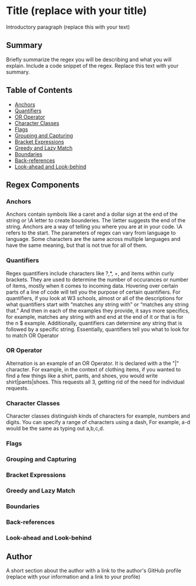 # Title (replace with your title)

Introductory paragraph (replace this with your text)

## Summary

Briefly summarize the regex you will be describing and what you will explain. Include a code snippet of the regex. Replace this text with your summary.

## Table of Contents

- [Anchors](#anchors)
- [Quantifiers](#quantifiers)
- [OR Operator](#or-operator)
- [Character Classes](#character-classes)
- [Flags](#flags)
- [Grouping and Capturing](#grouping-and-capturing)
- [Bracket Expressions](#bracket-expressions)
- [Greedy and Lazy Match](#greedy-and-lazy-match)
- [Boundaries](#boundaries)
- [Back-references](#back-references)
- [Look-ahead and Look-behind](#look-ahead-and-look-behind)

## Regex Components

### Anchors
Anchors contain symbols like a caret and a dollar sign at the end of the string or \A letter to create bounderies. The \letter suggests the end of the string. Anchors are a way of telling you where you are at in your code. \A refers to the start. The parameters of regex can vary from language to language. Some characters are the same across multiple languages and have the same meaning, but that is not true for all of them.
### Quantifiers
Regex quantifiers include characters like ?,*, +, and items within curly brackets. They are used to determine the number of occurances or number of items, mostly when it comes to incoming data. Hovering over certain parts of a line of code will tell you the purpose of certain quantifiers. For quantifiers, if you look at W3 schools, almost or all of the descriptions for what quantifiers start with “matches any string with” or “matches any string that.” And then in each of the examples they provide, it says more specifics, for example, matches any string with and end at the end of it or that is for the n $ example. Additionally, quantifiers can determine any string that is followed by a specific string. Essentially, quantifiers tell you what to look for to match OR Operator
### OR Operator
Alternation is an example of an OR Operator. It is declared with a the "|" character. For example, in the context of clothing items, if you wanted to find a few things like a shirt, pants, and shoes, you would write shirt|pants|shoes. This requests all 3, getting rid of the need for individual requests.
### Character Classes
Character classes distinguish kinds of characters for example, numbers and digits. You can specify  a range of characters using a dash, For example, a-d would be the same as typing out a,b,c,d.
### Flags

### Grouping and Capturing

### Bracket Expressions

### Greedy and Lazy Match

### Boundaries

### Back-references

### Look-ahead and Look-behind

## Author

A short section about the author with a link to the author's GitHub profile (replace with your information and a link to your profile)
